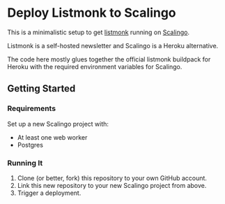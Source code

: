 # Deploy Listmonk to Scalingo

This is a minimalistic setup to get [listmonk][listmonk] running on [Scalingo][scalingo].

Listmonk is a self-hosted newsletter and Scalingo is a Heroku alternative.

The code here mostly glues together the official listmonk buildpack for Heroku with the required environment
variables for Scalingo.

## Getting Started

### Requirements

Set up a new Scalingo project with:

* At least one web worker
* Postgres

### Running It

1. Clone (or better, fork) this repository to your own GitHub account.
2. Link this new repository to your new Scalingo project from above.
3. Trigger a deployment.


<!-- Links -->

[listmonk]: https://listmonk.app
[scalingo]: https://scalingo.com
